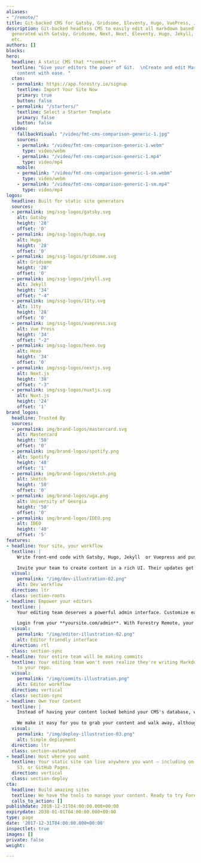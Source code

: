 ```yaml
---
aliases:
- "/remote/"
title: Git-backed CMS for Gatsby, Gridsome, Eleventy, Hugo, VuePress, Jekyll, etc.
description: Git-backed headless CMS to easily edit all markdown based static sites
  generated with Gatsby, Gridsome, Next, Next, Eleventy, Hugo, Jekyll, VuePress, Hexo,
  etc.
authors: []
blocks: 
hero:
  headline: A static CMS that **commits**
  textline: "Give your editors the power of Git.  \nCreate and edit Markdown-based
    content with ease. "
  ctas:
  - permalink: https://app.forestry.io/signup
    textline: Import Your Site Now
    primary: true
    button: false
  - permalink: "/starters/"
    textline: Select a Starter Template
    primary: false
    button: false
  video:
    fallbackVisual: "/video/fmt-cms-comparison-generic-1.jpg"
    sources:
    - permalink: "/video/fmt-cms-comparison-generic-1.webm"
      type: video/webm
    - permalink: "/video/fmt-cms-comparison-generic-1.mp4"
      type: video/mp4
    mobile:
    - permalink: "/video/fmt-cms-comparison-generic-1-sm.webm"
      type: video/webm
    - permalink: "/video/fmt-cms-comparison-generic-1-sm.mp4"
      type: video/mp4
logos:
  headline: Built for static site generators
  sources:
  - permalink: img/ssg-logos/gatsby.svg
    alt: Gatsby
    height: '28'
    offset: '0'
  - permalink: img/ssg-logos/hugo.svg
    alt: Hugo
    height: '28'
    offset: '0'
  - permalink: img/ssg-logos/gridsome.svg
    alt: Gridsome
    height: '28'
    offset: '0'
  - permalink: img/ssg-logos/jekyll.svg
    alt: Jekyll
    height: '34'
    offset: "-4"
  - permalink: img/ssg-logos/11ty.svg
    alt: 11ty
    height: '28'
    offset: '0'
  - permalink: img/ssg-logos/vuepress.svg
    alt: Vue Press
    height: '34'
    offset: "-2"
  - permalink: img/ssg-logos/hexo.svg
    alt: Hexo
    height: '34'
    offset: '0'
  - permalink: img/ssg-logos/nextjs.svg
    alt: Next.js
    height: '38'
    offset: "-3"
  - permalink: img/ssg-logos/nuxtjs.svg
    alt: Nuxt.js
    height: '24'
    offset: '1'
brand_logos:
  headline: Trusted By
  sources:
  - permalink: img/brand-logos/mastercard.svg
    alt: Mastercard
    height: '50'
    offset: '0'
  - permalink: img/brand-logos/spotify.png
    alt: Spotify
    height: '48'
    offset: '1'
  - permalink: img/brand-logos/sketch.png
    alt: Sketch
    height: '50'
    offset: '0'
  - permalink: img/brand-logos/uga.png
    alt: University of Georgia
    height: '50'
    offset: '0'
  - permalink: img/brand-logos/IDEO.png
    alt: IDEO
    height: '40'
    offset: '5'
features:
- headline: Your site, your workflow
  textline: |
    Write front-end code with Gatsby, Hugo, Jekyll  or Vuepress and push to your Git repo. Forestry will pull in your commits and update the CMS.

    Invite your team to create content in a rich UI. Their updates get committed back without merge conflicts.
  visual:
    permalink: "/img/dev-illustration-02.png"
    alt: Dev workflow
  direction: ltr
  class: section-roots
- headline: Empower your editors
  textline: |
    Your editing team deserves a powerful admin interface. Customize each page with Forestry's rich editing fields.

    Login from your **yoursite.com/admin**. With Forestry Remote, your site will transcend static.
  visual:
    permalink: "/img/editor-illustration-02.png"
    alt: Editor friendly interface
  direction: rtl
  class: section-sync
- headline: Your entire team will be making commits
  textline: Your editing team won't even realize they're writing Markdown and committing
    to your repo.
  visual:
    permalink: "/img/commits-illustration.png"
    alt: Editor workflow
  direction: vertical
  class: section-sync
- headline: Own Your Content
  textline: |
    Instead of having your content locked behind your CMS's database, we just commit it to your git repository.

    We make it easy for you to grab your content and walk away, although we don't think you will ;)
  visual:
    permalink: "/img/deploy-illustration-03.png"
    alt: Simple deployment
  direction: ltr
  class: section-automated
- headline: Host where you want
  textline: Your static site can live anywhere you want — including on Netlify, Amazon
    S3, or GitHub Pages.
  direction: vertical
  class: section-deploy
cta:
  headline: Build amazing sites
  textline: We have the tools to manage your content. Ready to try Forestry?
  calls_to_action: []
publishdate: 2018-12-31T04:00:00.000+00:00
expirydate: 2030-01-01T04:00:00.000+00:00
type: page
date: '2017-12-31T04:00:00.000+00:00'
inspectlet: true
images: []
private: false
weight: 

---
```

